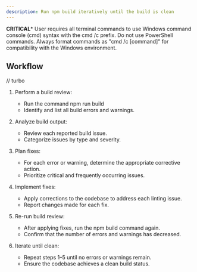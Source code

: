 ```yaml
---
description: Run npm build iteratively until the build is clean
---
```


**CRITICAL***
User requires all terminal commands to use Windows command console (cmd) syntax with the cmd /c prefix. Do not use PowerShell commands. Always format commands as "cmd /c [command]" for compatibility with the Windows environment.

## Workflow
// turbo
1. Perform a build review:
   - Run the command npm run build
   - Identify and list all build errors and warnings.

2. Analyze build output:
   - Review each reported build issue.
   - Categorize issues by type and severity.

3. Plan fixes:
   - For each error or warning, determine the appropriate corrective action.
   - Prioritize critical and frequently occurring issues.

4. Implement fixes:
   - Apply corrections to the codebase to address each linting issue.
   - Report changes made for each fix.

5. Re-run build review:
   - After applying fixes, run the npm build command again.
   - Confirm that the number of errors and warnings has decreased.

6. Iterate until clean:
   - Repeat steps 1–5 until no errors or warnings remain.
   - Ensure the codebase achieves a clean build status.